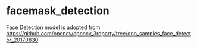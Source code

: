 # facemask_detection

Face Detection model is adopted from https://github.com/opencv/opencv_3rdparty/tree/dnn_samples_face_detector_20170830
